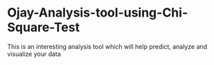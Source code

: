 # Ojay-Analysis-tool-using-Chi-Square-Test
This is an interesting analysis tool which will help predict, analyze and visualize your data

